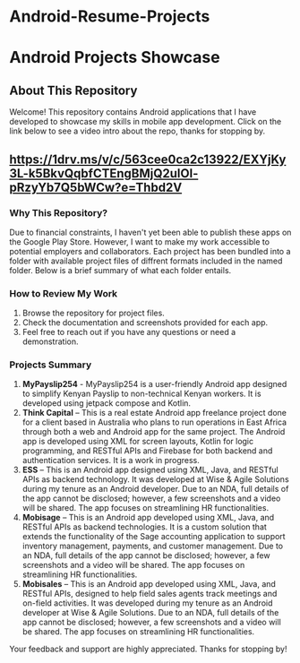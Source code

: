 # Android-Resume-Projects

# Android Projects Showcase

## About This Repository

Welcome! This repository contains Android applications that I have developed to showcase my skills in mobile app development.
Click on the link below to see a video intro about the repo, thanks for stopping by.

## https://1drv.ms/v/c/563cee0ca2c13922/EXYjKy3L-k5BkvQqbfCTEngBMjQ2ulOl-pRzyYb7Q5bWCw?e=Thbd2V

### Why This Repository?

Due to financial constraints, I haven't yet been able to publish these apps on the Google Play Store. However, I want to make my work accessible to potential employers and collaborators. Each project has been bundled into a folder with available project files of diffrent formats included in the named folder. Below is a brief summary of what each folder entails.

### How to Review My Work

1. Browse the repository for project files.
2. Check the documentation and screenshots provided for each app.
3. Feel free to reach out if you have any questions or need a demonstration.

### Projects Summary

1. **MyPayslip254** - MyPayslip254 is a user-friendly Android app designed to simplify Kenyan
   Payslip to non-technical Kenyan workers. It is developed using jetpack compose and Kotlin.
2. **Think Capital** – This is a real estate Android app freelance project done for a client based in
   Australia who plans to run operations in East Africa through both a web and Android app for
   the same project. The Android app is developed using XML for screen layouts, Kotlin for
   logic programming, and RESTful APIs and Firebase for both backend and authentication
   services. It is a work in progress.
3. **ESS** – This is an Android app designed using XML, Java, and RESTful APIs as backend
   technology. It was developed at Wise & Agile Solutions during my tenure as an Android
   developer. Due to an NDA, full details of the app cannot be disclosed; however, a few
   screenshots and a video will be shared. The app focuses on streamlining HR functionalities.
4. **Mobisage** – This is an Android app developed using XML, Java, and RESTful APIs as
   backend technologies. It is a custom solution that extends the functionality of the Sage
   accounting application to support inventory management, payments, and customer
   management. Due to an NDA, full details of the app cannot be disclosed; however, a few
   screenshots and a video will be shared. The app focuses on streamlining HR functionalities.
5. **Mobisales** – This is an Android app developed using XML, Java, and RESTful APIs,
   designed to help field sales agents track meetings and on-field activities. It was developed
   during my tenure as an Android developer at Wise & Agile Solutions. Due to an NDA, full
   details of the app cannot be disclosed; however, a few screenshots and a video will be shared.
   The app focuses on streamlining HR functionalities.

Your feedback and support are highly appreciated. Thanks for stopping by!
